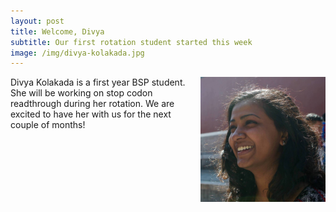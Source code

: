 ```yaml
---
layout: post
title: Welcome, Divya
subtitle: Our first rotation student started this week
image: /img/divya-kolakada.jpg
---
```

<img align="right" src="/img/divya-kolakada2.jpg" style="width:200px !important;height:200px !important;" />
Divya Kolakada is a first year BSP student. She will be working on stop codon readthrough during her rotation. We are excited to have her with us for the next couple of months!
<br>
<br>

